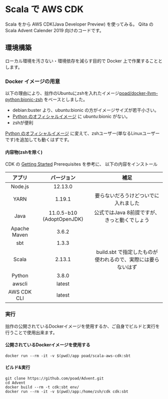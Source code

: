 # Scala で AWS CDK

Scala をから AWS CDK(Java Developer Preview) を使ってみる。
Qiita の Scala Advent Calender 2019 向けのコードです。

## 環境構築

ローカル環境を汚さない・環境依存を減らす目的で Docker 上で作業することとします。

### Docker イメージの用意

以下の理由により、拙作のUbuntuにzshを入れたイメージ[poad/docker-llvm-python:bionic-zsh](https://hub.docker.com/r/poad/ocker-llvm-python) をベースとしました。

 - debian:buster より、ubuntu:bionic の方がイメージサイズが若干小さい。
 - [Python のオフィシャルイメージ](https://hub.docker.com/_/python) に ubuntu:bionic がない。
 - zshが便利

[Python のオフィシャルイメージ](https://hub.docker.com/_/python) に変えて、zshユーザー(単なるLinuxユーザーです)を追加しても動くはずです。

#### 内容物(zshを除く)
CDK の [Getting Started](https://docs.aws.amazon.com/cdk/latest/guide/getting_started.html#getting_started_prerequisites) Prerequisites を参考に、
以下の内容をインストール

| アプリ | バージョン | 補足 |
|:-----:|:--------:|:---:|
| Node.js | 12.13.0 |  |
| YARN | 1.19.1 | 要らないだろうけどついでに入れました |
| Java | 11.0.5-b10 (AdoptOpenJDK) | 公式ではJava 8前提ですが、きっと動くでしょう |
| Apache Maven | 3.6.2 | |
| sbt | 1.3.3 | |
| Scala | 2.13.1 | build.sbt で指定したものが使われるので、実際には要らないはず |
| Python | 3.8.0 |  |
| awscli | latest |  |
| AWS CDK CLI | latest |  |


### 実行

拙作の公開されているDockerイメージを使用するか、ご自身でビルドと実行を行うことで使用出来ます。

#### 公開されているDockerイメージを使用する

```$sh
docker run --rm -it -v $(pwd)/app poad/scala-aws-cdk:sbt
```

#### ビルド&実行

```$sh
git clone https://github.com/poad/Advent.git
cd Advent
docker build --rm -t cdk:sbt env/
docker run --rm -it -v $(pwd)/app:/home/zsh/cdk cdk:sbt
```

